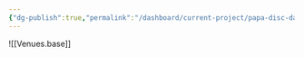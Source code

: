 ```yaml
---
{"dg-publish":true,"permalink":"/dashboard/current-project/papa-disc-database/publication/venues/","created":"2025-09-01T21:55:01.785+01:00","updated":"2025-09-01T21:57:11.885+01:00"}
---
```


![[Venues.base]]
